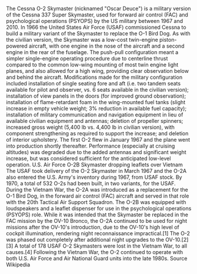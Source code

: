 The Cessna O-2 Skymaster (nicknamed "Oscar Deuce") is a military version of the Cessna 337 Super Skymaster, used for forward air control (FAC) and psychological operations (PSYOPS) by the US military between 1967 and 2010.
In 1966 the United States Air Force (USAF) commissioned Cessna to build a military variant of the Skymaster to replace the O-1 Bird Dog.
As with the civilian version, the Skymaster was a low-cost twin-engine piston-powered aircraft, with one engine in the nose of the aircraft and a second engine in the rear of the fuselage. The push-pull configuration meant a simpler single-engine operating procedure due to centerline thrust compared to the common low-wing mounting of most twin engine light planes, and also allowed for a high wing, providing clear observation below and behind the aircraft.
Modifications made for the military configuration included installation of single seating fore and aft (i.e. two tandem seats available for pilot and observer, vs. 6 seats available in the civilian version); installation of view panels in the doors (for improved ground observation); installation of flame-retardant foam in the wing-mounted fuel tanks (slight increase in empty vehicle weight; 3% reduction in available fuel capacity); installation of military communication and navigation equipment in lieu of available civilian equipment and antennas; deletion of propeller spinners; increased gross weight (5,400 lb vs. 4,400 lb in civilian version), with component strengthening as required to support the increase; and deletion of interior upholstery.
The first O-2 flew in January 1967 and the plane went into production shortly thereafter. Performance (especially at cruising altitudes) was degraded due to the added antennas and significant weight increase, but was considered sufficient for the anticipated low-level operation.
U.S. Air Force
O-2B Skymaster dropping leaflets over Vietnam
The USAF took delivery of the O-2 Skymaster in March 1967 and the O-2A also entered the U.S. Army's inventory during 1967, from USAF stock. By 1970, a total of 532 O-2s had been built, in two variants, for the USAF.
During the Vietnam War, the O-2A was introduced as a replacement for the O-1 Bird Dog, in the forward air control (FAC) aircraft and served in that role with the 20th Tactical Air Support Squadron. The O-2B was equipped with loudspeakers and a leaflet dispenser for use in the psychological operations (PSYOPS) role.
While it was intended that the Skymaster be replaced in the FAC mission by the OV-10 Bronco, the O-2A continued to be used for night missions after the OV-10's introduction, due to the OV-10's high level of cockpit illumination, rendering night reconnaissance impractical.[1] The O-2 was phased out completely after additional night upgrades to the OV-10.[2][3]
A total of 178 USAF O-2 Skymasters were lost in the Vietnam War, to all causes.[4]
Following the Vietnam War, the O-2 continued to operate with both U.S. Air Force and Air National Guard units into the late 1980s.
Source Wikipedia